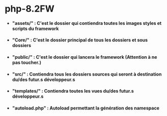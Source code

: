 # php-8.2FW

- #### "assets/" : C'est le dossier qui contiendra toutes les images styles et scripts du framework
- #### "Core/" : C'est le dossier principal de tous les dossiers et sous dossiers
- #### "public/" : C'est le dossier qui lancera le framework (Attention à ne pas toucher.)
- #### "src/" : Contiendra tous les dossiers sources qui seront à destination du/des futur.s développeur.s
- #### "templates/" : Contiendra toutes les vues du/des futur.s développeur.s
- #### "autoload.php" : Autoload permettant la génération des namespace